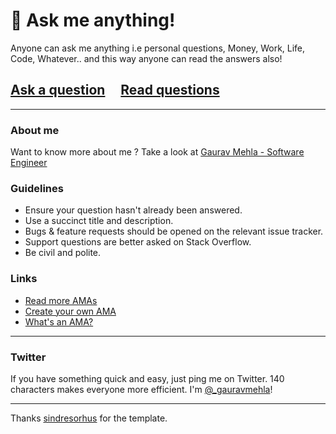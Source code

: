 # 💬 Ask me anything!

Anyone can ask me anything i.e personal questions, Money, Work, Life, Code, Whatever.. and this way anyone can read the answers also!

## [Ask a question](../../issues/new) &nbsp;&nbsp;&nbsp; [Read questions](../../issues?utf8=%E2%9C%93&q=is%3Aissue%20is%3Aclosed%20sort%3Aupdated-desc%20-label%3Ahidden)

---
### About me
Want to know more about me ? Take a look at [Gaurav Mehla - Software Engineer ](https://www.mehla.in)

### Guidelines

- Ensure your question hasn't already been answered.
- Use a succinct title and description.
- Bugs & feature requests should be opened on the relevant issue tracker.
- Support questions are better asked on Stack Overflow.
- Be civil and polite.

### Links

- [Read more AMAs](https://github.com/sindresorhus/amas)
- [Create your own AMA](https://github.com/sindresorhus/amas/blob/master/create-ama.md)
- [What's an AMA?](https://en.wikipedia.org/wiki/Reddit#IAmA_and_AMA)

---
### Twitter

If you have something quick and easy, just ping me on Twitter. 140 characters makes everyone more efficient. I'm [@_gauravmehla](https://twitter.com/_gauravmehla)!

---

Thanks [sindresorhus](https://github.com/sindresorhus/ama) for the template.
